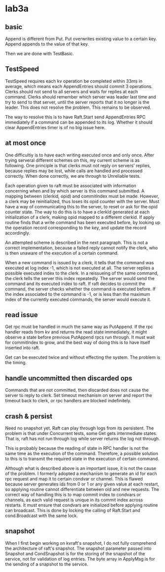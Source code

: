 # lab3a

## basic

Append is different from Put. Put overwrites existing value to a certain key. Append appends to the value of that key.

Then we are done with TestBasic.

## TestSpeed

TestSpeed requires each kv operation be completed within 33ms in average, which means each AppendEntries should commit 3 operations. Clerks should not send to all servers and waits for replies at each command. Clerks should remember which server was leader last time and try to send to that server, until the server reports that it no longer is the leader. This does not resolve the problem. This remains to be observed.

The way to resolve this is to have Raft.Start send AppendEntries RPC immediately if a command can be appended to its log. Whether it should clear AppendEntries timer is of no big issue here.

## at most once

One difficultiy is to have each writing executed once and only once. After trying serveral different schemes on this, my current scheme is as following. One principle is that clerks must not reply on servers' replies, because replies may be lost, while calls are handled and processed correctly. When done correctly, we are through to Unreliable tests.

Each operation given to raft must be associated with information concerning when and by which server is this command submitted. A mapping between (clerkid, opid) and commitIndex must be made. However, a clerk may be reinitialized, thus loses its opid counter with the server. Must have a way of communicating this to the server, to reset or ask for the opid counter state. The way to do this is to have a clerkId generated at each initialization of a clerk, making opid mapped to a different clerkid. If apply routine finds that a write command has been executed before, by looking up the operation record corresponding to the key, and update the record accordingly.

An attempted scheme is described in the next paragraph. This is not a correct implementation, because a failed reply cannot notify the clerk, who is then unaware of the execution of a certain command.

When a new command is issued by a clerk, it tells that the command was executed at log index -1, which is not executed at all. The server replies a possible executed index to the clerk. In a reissueing of the same command, the clerk tells the server this index repeatedly. The server would send the command and its executed index to raft. If raft decides to commit the command, the server checks whether the command is executed before. If the index associated to the command is -1, or is less than the maximum index of the currently executed commands, the server would execute it.

## read issue

Get rpc must be handled in much the same way as PutAppend. If the rpc handler reads from kv and returns the read state immediately, it might observe a state before previous PutAppend rpcs run through. It must wait for commitIndex to grow, and the best way of doing this is to have itself inserted into raft.

Get can be executed twice and without effecting the system. The problem is the timing.

## handle uncommitted then discarded ops

Commands that are not committed, then discarded does not cause the server to reply to clerk. Set timeout mechanism on server and report the timeout back to clerk, or rpc handlers are blocked indefinitely.

## crash & persist

Need no snapshot yet. Raft can play through logs from its persistent. The problem is that under Concurrent tests, some Get gets intermediate states. That is, raft has not run through log while server returns the log not through.

This is probably because the reading of state in RPC handler is not the same time as the execution of the command. Therefore, a possible solution to this is to transmit the required state in the execution of certain command.

Although what is described above is an important issue, it is not the cause of the problem. I formerly adopted a mechanism to generate an id for each rpc request and map it to certain condvar or channel. This is flawed because server generates ids from 0 or 1 or any given value at each restart, so applying routine cannot differentiate between old and new requests. The correct way of handling this is to map commit index to condvars or channels, as each valid request is unique in its commit index across restarts. It must ensure that condvars are initialized before applying routine can broadcast. This is done by locking the calling of Raft.Start and cond.Broadcast with the same lock.

## snapshot

When I first begin working on kvraft's snapshot, I do not fully comprehend the architecture of raft's snapshot. The snapshot parameter passed into Snapshot and CondSnapshot is for the storing of the snapshot of the service, not for validation of log entries. The byte array in ApplyMsg is for the sending of a snapshot to the service.
